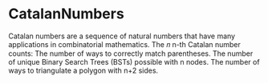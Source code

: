 # CatalanNumbers
Catalan numbers are a sequence of natural numbers that have many applications in combinatorial mathematics.  The  𝑛 n-th Catalan number counts:  The number of ways to correctly match parentheses.  The number of unique Binary Search Trees (BSTs) possible with n nodes.  The number of ways to triangulate a polygon with n+2 sides.  ​
